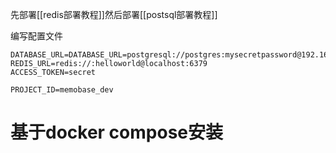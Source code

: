 先部署[[redis部署教程]]然后部署[[postsql部署教程]]

编写配置文件
```
DATABASE_URL=DATABASE_URL=postgresql://postgres:mysecretpassword@192.168.0.119:54332/memobase
REDIS_URL=redis://:helloworld@localhost:6379
ACCESS_TOKEN=secret

PROJECT_ID=memobase_dev
```

# 基于docker compose安装

